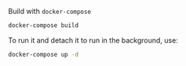 Build with `docker-compose`
```bash
docker-compose build
```

To run it and detach it to run in the background, use:
```bash	
docker-compose up -d
```